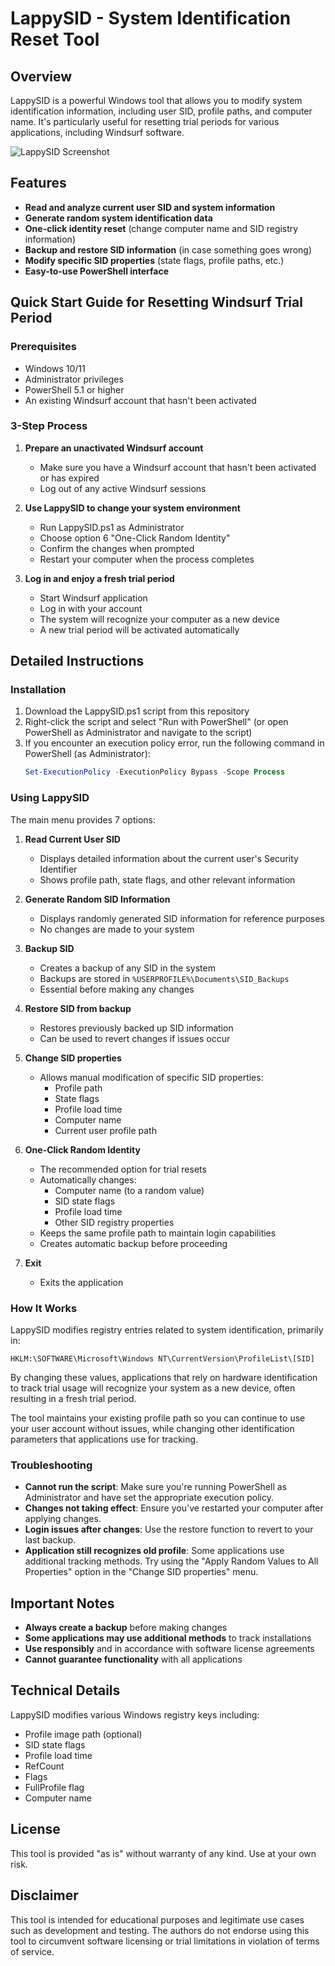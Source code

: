 # LappySID - System Identification Reset Tool

## Overview

LappySID is a powerful Windows tool that allows you to modify system identification information, including user SID, profile paths, and computer name. It's particularly useful for resetting trial periods for various applications, including Windsurf software.

![LappySID Screenshot](https://via.placeholder.com/800x450.png?text=LappySID+Screenshot)

## Features

- **Read and analyze current user SID and system information**
- **Generate random system identification data**
- **One-click identity reset** (change computer name and SID registry information)
- **Backup and restore SID information** (in case something goes wrong)
- **Modify specific SID properties** (state flags, profile paths, etc.)
- **Easy-to-use PowerShell interface**

## Quick Start Guide for Resetting Windsurf Trial Period

### Prerequisites
- Windows 10/11
- Administrator privileges
- PowerShell 5.1 or higher
- An existing Windsurf account that hasn't been activated

### 3-Step Process

1. **Prepare an unactivated Windsurf account**
   - Make sure you have a Windsurf account that hasn't been activated or has expired
   - Log out of any active Windsurf sessions

2. **Use LappySID to change your system environment**
   - Run LappySID.ps1 as Administrator
   - Choose option 6 "One-Click Random Identity"
   - Confirm the changes when prompted
   - Restart your computer when the process completes

3. **Log in and enjoy a fresh trial period**
   - Start Windsurf application
   - Log in with your account
   - The system will recognize your computer as a new device
   - A new trial period will be activated automatically

## Detailed Instructions

### Installation

1. Download the LappySID.ps1 script from this repository
2. Right-click the script and select "Run with PowerShell" (or open PowerShell as Administrator and navigate to the script)
3. If you encounter an execution policy error, run the following command in PowerShell (as Administrator):
   ```powershell
   Set-ExecutionPolicy -ExecutionPolicy Bypass -Scope Process
   ```

### Using LappySID

The main menu provides 7 options:

1. **Read Current User SID**
   - Displays detailed information about the current user's Security Identifier
   - Shows profile path, state flags, and other relevant information

2. **Generate Random SID Information**
   - Displays randomly generated SID information for reference purposes
   - No changes are made to your system

3. **Backup SID**
   - Creates a backup of any SID in the system
   - Backups are stored in `%USERPROFILE%\Documents\SID_Backups`
   - Essential before making any changes

4. **Restore SID from backup**
   - Restores previously backed up SID information
   - Can be used to revert changes if issues occur

5. **Change SID properties**
   - Allows manual modification of specific SID properties:
     - Profile path
     - State flags
     - Profile load time
     - Computer name
     - Current user profile path

6. **One-Click Random Identity**
   - The recommended option for trial resets
   - Automatically changes:
     - Computer name (to a random value)
     - SID state flags
     - Profile load time
     - Other SID registry properties
   - Keeps the same profile path to maintain login capabilities
   - Creates automatic backup before proceeding

7. **Exit**
   - Exits the application

### How It Works

LappySID modifies registry entries related to system identification, primarily in:
```
HKLM:\SOFTWARE\Microsoft\Windows NT\CurrentVersion\ProfileList\[SID]
```

By changing these values, applications that rely on hardware identification to track trial usage will recognize your system as a new device, often resulting in a fresh trial period.

The tool maintains your existing profile path so you can continue to use your user account without issues, while changing other identification parameters that applications use for tracking.

### Troubleshooting

- **Cannot run the script**: Make sure you're running PowerShell as Administrator and have set the appropriate execution policy.
- **Changes not taking effect**: Ensure you've restarted your computer after applying changes.
- **Login issues after changes**: Use the restore function to revert to your last backup.
- **Application still recognizes old profile**: Some applications use additional tracking methods. Try using the "Apply Random Values to All Properties" option in the "Change SID properties" menu.

## Important Notes

- **Always create a backup** before making changes
- **Some applications may use additional methods** to track installations
- **Use responsibly** and in accordance with software license agreements
- **Cannot guarantee functionality** with all applications

## Technical Details

LappySID modifies various Windows registry keys including:

- Profile image path (optional)
- SID state flags
- Profile load time
- RefCount
- Flags
- FullProfile flag
- Computer name

## License

This tool is provided "as is" without warranty of any kind. Use at your own risk.

## Disclaimer

This tool is intended for educational purposes and legitimate use cases such as development and testing. The authors do not endorse using this tool to circumvent software licensing or trial limitations in violation of terms of service. 